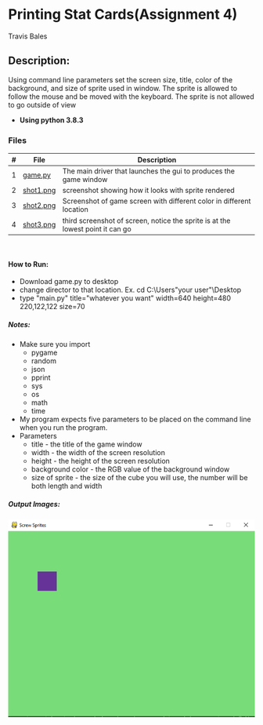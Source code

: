 # Printing Stat Cards(Assignment 4)
Travis Bales

## Description:
Using command line parameters set the screen size, title, color of the background, and size of sprite used in window.
The sprite is allowed to follow the mouse and be moved with the keyboard. The sprite is not allowed to go outside of view
<br>
- **Using python 3.8.3**

### Files

|   #   | File            | Description                                        |
| :---: | --------------- | -------------------------------------------------- |
|1| [game.py](https://github.com/travisbales2304/4443-2D-PyGame-Bales/blob/master/Assignments/A05.1/game.py) |The main driver that launches the gui to produces the game window|
|2|[shot1.png](https://github.com/travisbales2304/4443-2D-PyGame-Bales/blob/master/Assignments/A05.1/Shot1.png)| screenshot showing how it looks with sprite rendered|
|3|[shot2.png](https://github.com/travisbales2304/4443-2D-PyGame-Bales/blob/master/Assignments/A05.1/shot2.png)|Screenshot of game screen with different color in different location|
|4|[shot3.png](https://github.com/travisbales2304/4443-2D-PyGame-Bales/blob/master/Assignments/A05.1/shot3.png)|third screenshot of screen, notice the sprite is at the lowest point it can go

<br>

#### How to Run:
  - Download game.py to desktop
  - change director to that location. Ex. cd C:\Users\"your user"\Desktop
  - type "main.py" title="whatever you want" width=640 height=480 220,122,122 size=70
  
##### Notes:
  - Make sure you import
    - pygame
    - random
    - json
    - pprint
    - sys
    - os
    - math
    - time
  - My program expects five parameters to be placed on the command line when you run the program.
  - Parameters
    - title - the title of the game window
    - width - the width of the screen resolution
    - height - the height of the screen resolution
    - background color - the RGB value of the background window
    - size of sprite - the size of the cube you will use, the number will be both length and width
    
   ##### Output Images:
   <img src="Shot1.png" width="640">
